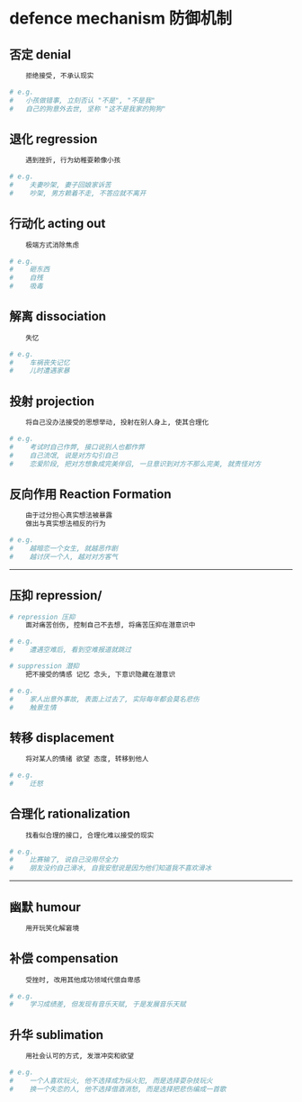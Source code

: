 # defence mechanism 防御机制

## 否定 denial

```bash
    拒绝接受, 不承认现实

# e.g.
#   小孩做错事, 立刻否认 "不是", "不是我"
#   自己的狗意外去世, 坚称 "这不是我家的狗狗"
```


## 退化 regression

```bash
    遇到挫折, 行为幼稚耍赖像小孩

# e.g.
#    夫妻吵架, 妻子回娘家诉苦
#    吵架, 男方赖着不走, 不答应就不离开
```

## 行动化 acting out

```bash
    极端方式消除焦虑

# e.g.
#    砸东西
#    自残
#    吸毒
```

## 解离 dissociation

```bash
    失忆

# e.g.
#    车祸丧失记忆
#    儿时遭遇家暴
```

## 投射 projection

```bash
    将自己没办法接受的思想举动, 投射在别人身上, 使其合理化

# e.g.
#    考试时自己作弊, 接口说别人也都作弊
#    自己流氓, 说是对方勾引自己
#    恋爱阶段, 把对方想象成完美伴侣, 一旦意识到对方不那么完美, 就责怪对方
```

## 反向作用 Reaction Formation

```bash
    由于过分担心真实想法被暴露
    做出与真实想法相反的行为

# e.g.
#    越暗恋一个女生, 就越恶作剧
#    越讨厌一个人, 越对对方客气
```


---

## 压抑 repression/

```bash
# repression 压抑
    面对痛苦创伤, 控制自己不去想, 将痛苦压抑在潜意识中

# e.g.
#    遭遇空难后, 看到空难报道就跳过
```

```bash
# suppression 潜抑
    把不接受的情感 记忆 念头, 下意识隐藏在潜意识

# e.g.
#    家人出意外事故, 表面上过去了, 实际每年都会莫名悲伤
#    触景生情
```

## 转移 displacement

```bash
    将对某人的情绪 欲望 态度, 转移到他人

# e.g.
#    迁怒
```

## 合理化 rationalization

```bash
    找看似合理的接口, 合理化难以接受的现实

# e.g.
#    比赛输了, 说自己没用尽全力
#    朋友没约自己滑冰, 自我安慰说是因为他们知道我不喜欢滑冰
```

---

## 幽默 humour

```bash
    用开玩笑化解窘境
```

## 补偿 compensation

```bash
    受挫时, 改用其他成功领域代偿自卑感

# e.g.
#    学习成绩差, 但发现有音乐天赋, 于是发展音乐天赋
```

## 升华 sublimation

```bash
    用社会认可的方式, 发泄冲突和欲望

# e.g.
#    一个人喜欢玩火, 他不选择成为纵火犯, 而是选择耍杂技玩火
#    换一个失恋的人, 他不选择借酒消愁, 而是选择把悲伤编成一首歌
```